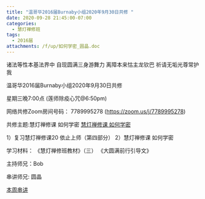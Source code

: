 ```yaml
---
title: "温哥华2016届Burnaby小组2020年9月30日共修 "
date: 2020-09-28 21:45:00-07:00
categories:
  - 慧灯禅修班
tags:
  - 2016届
attachments: /f/up/如何学密_圆晶.doc
---
```

诸法等性本基法界中 自现圆满三身游舞力 离障本来怙主龙钦巴 祈请无垢光尊常护我

温哥华2016届Burnaby小组2020年9月30日共修 

星期三晚7:00点 (莲师除疫心咒@6:50pm)

网络共修Zoom房间号码： 7789995278 (<https://zoom.us/j/7789995278>)

共修主题:慧灯禅修课 如何学密
[慧灯禅修课 如何学密](https://www.youtube.com/watch?v=gP_LItEoyhE&ab_channel=SeattleLuminousWisdom) 

1）复习慧灯禅修课20 依止上师（第四部分）
2）慧灯禅修课 如何学密 


学习材料：
《慧灯禅修班教材》（三）
《大圆满前行引导文》



主持师兄：Bob

串讲师兄: 圆晶

[本周串讲](https://hdvblob.blob.core.windows.net/hdv/f/up/如何学密_圆晶.doc)